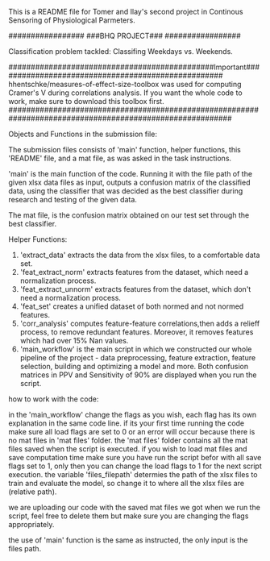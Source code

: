 This is a README file for Tomer and Ilay's second project in Continous Sensoring of Physiological Parmeters.

#################
###BHQ PROJECT###
#################

Classification problem tackled: Classifing Weekdays vs. Weekends.

##############################################Important###################################################
hhentschke/measures-of-effect-size-toolbox was used for computing Cramer's V during correlations analysis.
If you want the whole code to work, make sure to download this toolbox first.
##########################################################################################################

Objects and Functions in the submission file:

The submission files consists of 'main' function, helper functions, this 'README' file, and a mat file, 
as was asked in the task instructions.

'main' is the main function of the code. Running it with the file path of the given xlsx data files as input,
outputs a confusion matrix of the classified data, using the classifier that was decided as the best classifier
during research and testing of the given data.

The mat file, is the confusion matrix obtained on our test set through the best classifier.

Helper Functions:

1) 'extract_data' extracts the data from the xlsx files, to a comfortable data set.
2) 'feat_extract_norm' extracts features from the dataset, which need a normalization process.
3) 'feat_extract_unnorm' extracts features from the dataset, which don't need a normalization process.
4) 'feat_set' creates a unified dataset of both normed and not normed features.
5) 'corr_analysis' computes feature-feature correlations,then adds a relieff process, to remove redundant features.
    Moreover, it removes features which had over 15% Nan values.
6) 'main_workflow' is the main script in which we constructed our whole pipeline of the project - data preprocessing, feature extraction,
   feature selection, building and optimizing a model and more. Both confusion matrices in PPV and Sensitivity of 90% are displayed when you run the script.

how to work with the code:

in the 'main_workflow' change the flags as you wish, each flag has its own explanation in the same code line.
if its your first time running the code make sure all load flags are set to 0 or an error will occur because there is no mat files in 'mat files' folder.
the 'mat files' folder contains all the mat files saved when the script is executed.
if you wish to load mat files and save computation time make sure you have run the script befor with all save flags set to 1, only then you can change the load flags to 1 for the next script execution.
the variable 'files_filepath' determies the path of the xlsx files to train and evaluate the model, so change it to where all the xlsx files are (relative path).

we are uploading our code with the saved mat files we got when we run the script, feel free to delete them but make sure you are changing the flags appropriately.

the use of 'main' function is the same as instructed, the only input is the files path.

